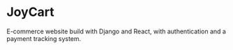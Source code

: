 # JoyCart
E-commerce website build with Django and React, with authentication and a payment tracking system. 
